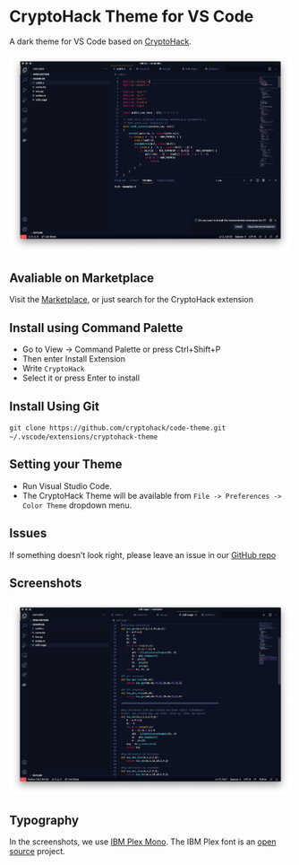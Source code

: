 # CryptoHack Theme for VS Code

A dark theme for VS Code based on [CryptoHack](https://cryptohack.org).

![Example with C](https://github.com/cryptohack/code-theme/blob/d7436408e346be1c1f6c1b39686be9cd7fd570f5/Screenshots/example-one.png)

## Avaliable on Marketplace

Visit the [Marketplace](https://marketplace.visualstudio.com/items?itemName=CryptoHack.cryptohack-theme), or just search for the CryptoHack extension

## Install using Command Palette

- Go to View -> Command Palette or press Ctrl+Shift+P
- Then enter Install Extension
- Write `CryptoHack`
- Select it or press Enter to install

## Install Using Git

```
git clone https://github.com/cryptohack/code-theme.git ~/.vscode/extensions/cryptohack-theme
```

## Setting your Theme

- Run Visual Studio Code. 
- The CryptoHack Theme will be available from `File -> Preferences -> Color Theme` dropdown menu.

## Issues

If something doesn't look right, please leave an issue in our [GitHub repo](https://github.com/cryptohack/code-theme)

## Screenshots

![Example with Python](https://github.com/cryptohack/code-theme/blob/d7436408e346be1c1f6c1b39686be9cd7fd570f5/Screenshots/example-two.png)

## Typography

In the screenshots, we use [IBM Plex Mono](https://www.ibm.com/plex/). The IBM Plex font is an [open source](https://github.com/IBM/plex) project.
